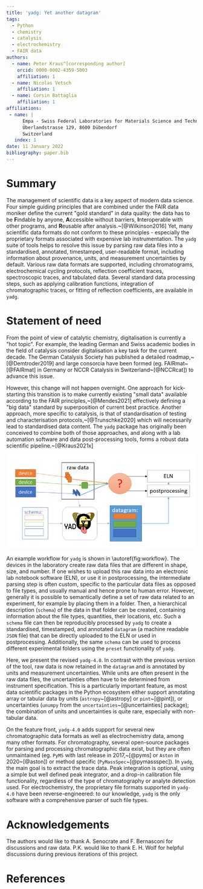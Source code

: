 ```yaml
---
title: 'yadg: Yet another datagram'
tags:
  - Python
  - chemistry
  - catalysis
  - electrochemistry
  - FAIR data
authors:
  - name: Peter Kraus^[corresponding author] 
    orcid: 0000-0002-4359-5003
    affiliation: 1 
  - name: Nicolas Vetsch
    affiliation: 1
  - name: Corsin Battaglia
    affiliation: 1
affiliations:
 - name: |
      Empa - Swiss Federal Laboratories for Materials Science and Technology,
      Überlandstrasse 129, 8600 Dübendorf
      Switzerland
   index: 1
date: 11 January 2022
bibliography: paper.bib
---
```


# Summary

The management of scientific data is a key aspect of modern data science. Four simple guiding principles that are combined under the FAIR data moniker define the current "gold standard" in data quality: the data has to be **F**indable by anyone, **A**ccessible without barriers,  **I**nteroperable with other programs, and **R**eusable after analysis.~[@Wilkinson2016] Yet, many scientific data formats do not conform to these principles - especially the proprietary formats associated with expensive lab instrumentation. The `yadg` suite of tools helps to resolve this issue by parsing raw data files into a standardised, annotated, timestamped, user-readable format, including information about provenance, units, and measurement uncertainties by default. Various raw data formats are supported, including chromatograms, electrochemical cycling protocols, reflection coefficient traces, spectroscopic traces, and tabulated data. Several standard data processing steps, such as applying calibration functions, integration of chromatographic traces, or fitting of reflection coefficients, are available in `yadg`. 

# Statement of need

From the point of view of catalytic chemistry, digitalisation is currently a "hot topic". For example, the leading German and Swiss academic bodies in the field of catalysis consider digitalisation a key task for the current decade. The German Catalysis Society has published a detailed roadmap,~[@Demtroder2019] and large consorcia have been formed (eg. FAIRmat~[@FAIRmat] in Germany or NCCR Catalysis in Switzerland~[@NCCRcat]) to advance this issue. 

However, this change will not happen overnight. One approach for kick-starting this transition is to make currently existing "small data" available according to the FAIR principles,~[@Mendes2021] effectively defining a "big data" standard by superposition of current best practice. Another approach, more specific to catalysis, is that of standardisation of testing and characterisation protocols,~[@Trunschke2020] which will necessarily lead to standardised data content. The `yadg` package has originally been conceived to combine both of those approaches, and along with a lab automation software and data post-processing tools, forms a robust data scientific pipeline.~[@Kraus2021x]

![Example workflow for `yadg`.\label{fig:workflow}](fig_1.png)

An example workflow for `yadg` is shown in \autoref{fig:workflow}. The devices in the laboratory create raw data files that are different in shape, size, and number. If one wishes to upload this raw data into an electronic lab notebook software (ELN), or use it in postprocessing, the intermediate parsing step is often custom, specific to the particular data files as opposed to file types, and usually manual and hence prone to human error. However, generally it is possible to semantically define a set of raw data related to an experiment, for example by placing them in a folder. Then, a hierarchical description (`schema`) of the data in that folder can be created, containing information about the file types, quantities, their locations, etc. Such a `schema` file can then be reproducibly processed by `yadg` to create a standardised, timestamped, and annotated `datagram` (a machine readable `JSON` file) that can be directly uploaded to the ELN or used in postprocessing. Additionally, the same `schema` can be used to process different experimental folders using the `preset` functionality of `yadg`.

Here, we present the revised `yadg-4.0`. In contrast with the previous version of the tool, raw data is now retained in the `datagram` and is annotated by units and measurement uncertainties. While units are often present in the raw data files, the uncertainties often have to be determined from instrument specification. This is a particularly important feature, as most data scientific packages in the Python ecosystem either support annotating array or tabular data by units (`astropy`~[@astropy] or `pint`~[@pint]), or uncertainties (`unumpy` from the `uncertainties`~[@uncertainties] package); the combination of units and uncertainties is quite rare, especially with non-tabular data.

On the feature front, `yadg-4.0` adds support for several new chromatographic data formats as well as electrochemistry data, among many other formats. For chromatography, several open-source packages for parsing and processing chromatographic data exist, but they are often unmaintained (eg. `PyMS` with last release in 2017,~[@pyms] or `Aston` in 2020~[@aston]) or method specific (`PyMassSpec`~[@pymassspec]). In `yadg`, the main goal is to extract the trace data. Peak integration is optional, using a simple but well defined peak integrator, and a drop-in calibration file functionality, regardless of the type of chromatography or analyte detection used. For electrochemistry, the proprietary file formats supported in `yadg-4.0` have been reverse-engineered: to our knowledge, `yadg` is the only software with a comprehensive parser of such file types.




# Acknowledgements

The authors would like to thank A. Senocrate and F. Bernasconi for discussions and raw data. P.K. would like to thank E. H. Wolf for helpful discussions during previous iterations of this project.

# References